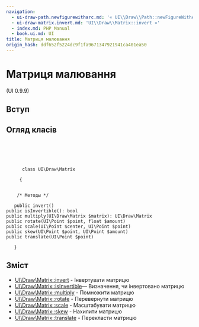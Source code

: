 ```yaml
---
navigation:
  - ui-draw-path.newfigurewitharc.md: '« UI\\Draw\\Path::newFigureWithArc'
  - ui-draw-matrix.invert.md: 'UI\\Draw\\Matrix::invert »'
  - index.md: PHP Manual
  - book.ui.md: UI
title: Матриця малювання
origin_hash: ddf652f5224dc9f1fa9671347921941ca401ea50
---
```

# Матриця малювання

(UI 0.9.9)

## Вступ

## Огляд класів

```classsynopsis



    
     
      class UI\Draw\Matrix
     
     {


    /* Методы */
    
   public invert()
public isInvertible(): bool
public multiply(UI\Draw\Matrix $matrix): UI\Draw\Matrix
public rotate(UI\Point $point, float $amount)
public scale(UI\Point $center, UI\Point $point)
public skew(UI\Point $point, UI\Point $amount)
public translate(UI\Point $point)

   }
```

## Зміст

-   [UI\\Draw\\Matrix::invert](ui-draw-matrix.invert.md) \- Інвертувати матрицю
-   [UI\\Draw\\Matrix::isInvertible](ui-draw-matrix.isinvertible.md)— Визначення, чи інвертовано матрицю
-   [UI\\Draw\\Matrix::multiply](ui-draw-matrix.multiply.md) \- Помножити матрицю
-   [UI\\Draw\\Matrix::rotate](ui-draw-matrix.rotate.md) \- Перевернути матрицю
-   [UI\\Draw\\Matrix::scale](ui-draw-matrix.scale.md) \- Масштабувати матрицю
-   [UI\\Draw\\Matrix::skew](ui-draw-matrix.skew.md) \- Нахилити матрицю
-   [UI\\Draw\\Matrix::translate](ui-draw-matrix.translate.md) \- Перекласти матрицю
